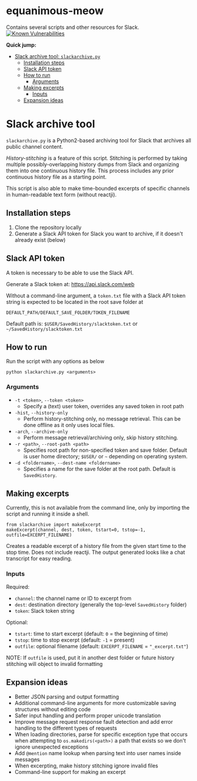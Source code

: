 # equanimous-meow

Contains several scripts and other resources for Slack.
[![Known Vulnerabilities](https://snyk.io//test/github/hillaryj/equanimous-meow/badge.svg?targetFile=requirements.txt)](https://snyk.io//test/github/hillaryj/equanimous-meow?targetFile=requirements.txt)

**Quick jump:**

- [Slack archive tool: `slackarchive.py`](#slack-archive-tool)
    - [Installation steps](#installation-steps)
    - [Slack API token](#slack-api-token)
    - [How to run](#how-to-run)
        - [Arguments](#arguments)
    - [Making excerpts](#making-excerpts)
        - [Inputs](#inputs)
    - [Expansion ideas](#expansion-ideas) 

# Slack archive tool

`slackarchive.py` is a Python2-based archiving tool for Slack that archives all public channel content.

*History-stitching* is a feature of this script. Stitching is performed by taking multiple possibly-overlapping history dumps from Slack and organizing them into one continuous history file. This process includes any prior continuous history file as a starting point.

This script is also able to make time-bounded excerpts of specific channels in human-readable text form (without reactji).

## Installation steps

1. Clone the repository locally
1. Generate a Slack API token for Slack you want to archive, if it doesn't already exist (below)

## Slack API token

A token is necessary to be able to use the Slack API.

Generate a Slack token at: https://api.slack.com/web

Without a command-line argument, a `token.txt` file with a Slack API token string is expected to be located in the root save folder at 

`DEFAULT_PATH/DEFAULT_SAVE_FOLDER/TOKEN_FILENAME`

Default path is: `$USER/SavedHistory/slacktoken.txt` or `~/SavedHistory/slacktoken.txt`

## How to run

Run the script with any options as below

`python slackarchive.py <arguments>`

### Arguments

- `-t <token>`, `--token <token>`
    - Specify a (text) user token, overrides any saved token in root path
- `-hist`, `--history-only`
    - Perform history-stitching only, no message retrieval. This can be done offline as it only uses local files.
- `-arch`, `--archive-only`
    - Perform message retrieval/archiving only, skip history stitching. 
- `-r <path>`, `--root-path <path>`
    - Specifies root path for non-specified token and save folder. Default is user home directory; `$USER/` or `~` depending on operating system.
- `-d <foldername>`, `--dest-name <foldername>`
    - Specifies a name for the save folder at the root path. Default is `SavedHistory`.

## Making excerpts

Currently, this is not available from the command line, only by importing the script and running it inside a shell.

    from slackarchive import makeExcerpt
    makeExcerpt(channel, dest, token, tstart=0, tstop=-1, outfile=EXCERPT_FILENAME)

Creates a readable excerpt of a history file from the given start time to the stop time. Does not include reactji. The output generated looks like a chat transcript for easy reading.

### Inputs

Required:

- `channel`: the channel name or ID to excerpt from
- `dest`: destination directory (generally the top-level `SavedHistory` folder)
- `token`: Slack token string

Optional:

+ `tstart`: time to start excerpt (default: `0` = the beginning of time)
+ `tstop`: time to stop excerpt (default: `-1` = present)
+ `outfile`: optional filename (default: `EXCERPT_FILENAME` = `"_excerpt.txt"`)

NOTE: If `outfile` is used, put it in another dest folder or future history stitching will object to invalid formatting

## Expansion ideas

* Better JSON parsing and output formatting
* Additional command-line arguments for more customizable saving structures without editing code
* Safer input handling and perform proper unicode translation
* Improve message request response fault detection and add error handling to the different types of requests
* When loading directories, parse for specific exception type that occurs when attempting to `os.makedirs(<path>)` a path that exists so we don't ignore unexpected exceptions
* Add `@mention` name lookup when parsing text into user names inside messages
* When excerpting, make history stitching ignore invalid files
* Command-line support for making an excerpt
